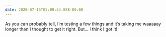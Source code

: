 ```yaml
---
date: 2020-07-15T05:09:54.888-00:00
---
```

As you can probably tell, I’m testing a few things and it’s taking me waaaaay longer than I thought to get it right. But... I think I got it!
